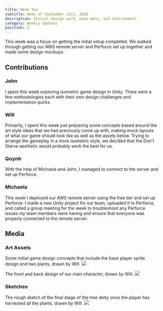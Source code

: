 ```yaml
---
title: Week Two
subtitle: Week of September 21st, 2020
description: Initial design work, main menu, and environment.
category: Weekly Updates
position: 3
---
```


This week was a focus on getting the initial setup completed. We walked through getting our AWS remote server and Perforce set up together and made some design mockups.

## Contributions

### John
I spent this week exploring isometric game design in Unity. There were a few methodologies each with their own design challenges and implementation quirks.

### Will
Primarily, I spent this week just preparing some concepts based around the art style ideas that we had previously come up with, making mock layouts of what our game should look like as well as the assets below. Trying to arrange the gameplay in a more isometric style, we decided that the Don’t Starve aesthetic would probably work the best for us.

### Quynh
With the help of Michaela and John, I managed to connect to the server and set up Perforce.

### Michaela
This week I deployed our AWS remote server using the free tier and set up Perforce. I made a new Unity project for our team, uploaded it to Perforce, and called a group meeting for the week to troubleshoot any Perforce issues my team members were having and ensure that everyone was properly connected to the remote server.

## Media

### Art Assets
Some initial game design concepts that include the base player sprite design and two plants, drawn by Will.
<img src="./media/week-2/intial-design.png" />

The front and back design of our main character, drawn by Will.
<img src="./media/week-2/character.png" />

### Sketches
The rough sketch of the final stage of the tree deity once the player has harvested all the plants, drawn by Will.
<img src="./media/week-2/tree.png" />
